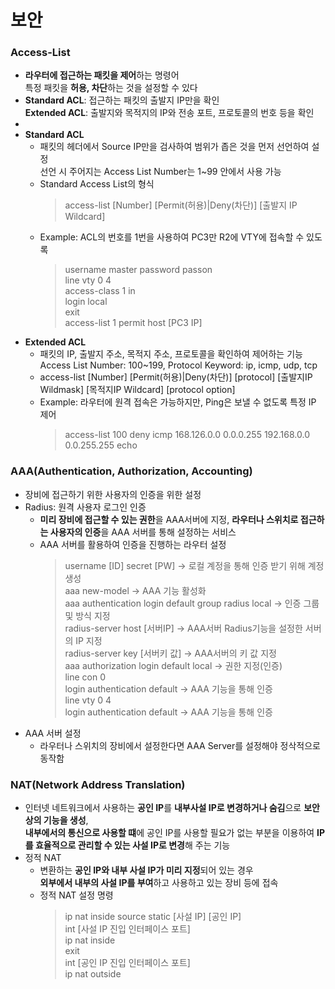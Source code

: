 # 보안
### Access-List
* **라우터에 접근하는 패킷을 제어**하는 명령어  
  특정 패킷을 **허용, 차단**하는 것을 설정할 수 있다
* **Standard ACL**: 접근하는 패킷의 출발지 IP만을 확인  
  **Extended ACL**: 출발지와 목적지의 IP와 전송 포트, 프로토콜의 번호 등을 확인
* 
* **Standard ACL**
  * 패킷의 헤더에서 Source IP만을 검사하여 범위가 좁은 것을 먼저 선언하여 설정  
    선언 시 주어지는 Access List Number는 1~99 안에서 사용 가능
  * Standard Access List의 형식
    > access-list [Number] [Permit(허용)|Deny(차단)] [출발지 IP Wildcard]
  * Example: ACL의 번호를 1번을 사용하여 PC3만 R2에 VTY에 접속할 수 있도록
    > username master password passon  
    > line vty 0 4  
    > access-class 1 in  
    > login local  
    > exit  
    > access-list 1 permit host [PC3 IP]  
* **Extended ACL**
  * 패킷의 IP, 출발지 주소, 목적지 주소, 프로토콜을 확인하여 제어하는 기능  
    Access List Number: 100~199, Protocol Keyword: ip, icmp, udp, tcp
  * access-list [Number] [Permit(허용)|Deny(차단)] [protocol] [출발지IP Wildmask] [목적지IP Wildcard] [protocol option]
  * Example: 라우터에 원격 접속은 가능하지만, Ping은 보낼 수 없도록 특정 IP 제어
    > access-list 100 deny icmp 168.126.0.0 0.0.0.255 192.168.0.0 0.0.255.255 echo

### AAA(Authentication, Authorization, Accounting)
* 장비에 접근하기 위한 사용자의 인증을 위한 설정
* Radius: 원격 사용자 로그인 인증
  * **미리 장비에 접근할 수 있는 권한**을 AAA서버에 지정, **라우터나 스위치로 접근하는 사용자의 인증**을 AAA 서버를 통해 설정하는 서비스
  * AAA 서버를 활용하여 인증을 진행하는 라우터 설정
    > username [ID] secret [PW] -> 로컬 계정을 통해 인증 받기 위해 계정 생성  
    > aaa new-model -> AAA 기능 활성화  
    > aaa authentication login default group radius local -> 인증 그룹 및 방식 지정  
    > radius-server host [서버IP] -> AAA서버 Radius기능을 설정한 서버의 IP 지정  
    > radius-server key [서버키 값] -> AAA서버의 키 값 지정  
    > aaa authorization login default local -> 권한 지정(인증)  
    > line con 0  
    > login authentication default -> AAA 기능을 통해 인증  
    > line vty 0 4  
    > login authentication default -> AAA 기능을 통해 인증
* AAA 서버 설정
  * 라우터나 스위치의 장비에서 설정한다면 AAA Server를 설정해야 정삭적으로 동작함

### NAT(Network Address Translation)  
* 인터넷 네트워크에서 사용하는 **공인 IP**를 **내부사설 IP로 변경하거나 숨김**으로 **보안상의 기능을 생성**,  
  **내부에서의 통신으로 사용할 떄**에 공인 IP를 사용할 필요가 없는 부분을 이용하여 **IP를 효율적으로 관리할 수 있는 사설 IP로 변경**해 주는 기능
* 정적 NAT
  * 변환하는 **공인 IP와 내부 사설 IP가 미리 지정**되어 있는 경우  
    **외부에서 내부의 사설 IP를 부여**하고 사용하고 있는 장비 등에 접속
  * 정적 NAT 설정 명령
    > ip nat inside source static [사설 IP] [공인 IP]  
    > int [사설 IP 진입 인터페이스 포트]  
    > ip nat inside  
    > exit  
    > int [공인 IP 진입 인터페이스 포트]  
    > ip nat outside
